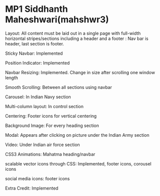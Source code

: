 # MP1 Siddhanth Maheshwari(mahshwr3)

Layout: All content must be laid out in a single page with full-width horizontal stripes/sections including a header and a footer : Nav bar is header, last section is footer.

Sticky Navbar: Implemented

Position Indicator: Implemented

Navbar Resizing: Implemented. Change in size after scrolling one window length

Smooth Scrolling: Between all sections using navbar

Carousel: In Indian Navy section

Multi-column layout: In control section

Centering: Footer icons for vertical centering

Background Image: For every heading section

Modal: Appears after clicking on picture under the Indian Army section

Video: Under Indian air force section

CSS3 Animations: Mahatma heading/navbar

scalable vector icons through CSS: Implemented, footer icons, corousel icons

social media icons: footer icons

Extra Credit: Implemented